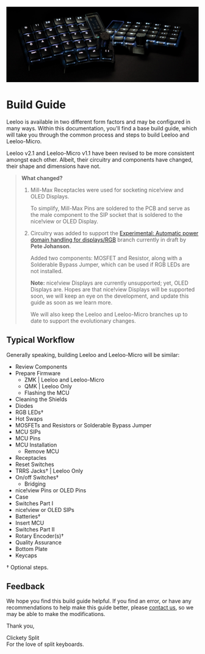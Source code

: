 ![Leeloo](https://github.com/ClicketySplit/build-guides/blob/main/leeloo/images/gallery/Leeloo-v2-ZMK.jpg)

# Build Guide
Leeloo is available in two different form factors and may be configured in many ways.  Within this documentation, you'll find a base build guide, which will take you through the common process and steps to build Leeloo and Leeloo-Micro.

Leeloo v2.1 and Leeloo-Micro v1.1 have been revised to be more consistent amongst each other.  Albeit, their circuitry and components have changed, their shape and dimensions have not.

>    **What changed?**
>    1. Mill-Max Receptacles were used for socketing nice!view and OLED Displays.
>
>       To simplify, Mill-Max Pins are soldered to the PCB and serve as the male component to the SIP socket that is soldered to the nice!view or OLED Display.
>
> 
>    2. Circuitry was added to support the [Experimental: Automatic power domain handling for displays/RGB](https://github.com/zmkfirmware/zmk/pull/1775) branch currently in draft by **Pete Johanson**.
>
>       Added two components: MOSFET and Resistor, along with a Solderable Bypass Jumper, which can be used if RGB LEDs are not installed.
>
>       **Note:** nice!view Displays are currently unsupported; yet, OLED Displays are.  Hopes are that nice!view Displays will be supported soon, we will keep an eye on the development, and update this guide as soon as we learn more.
>
>       We will also keep the Leeloo and Leeloo-Micro branches up to date to support the evolutionary changes.

## Typical Workflow
Generally speaking, building Leeloo and Leeloo-Micro will be similar:
* Review Components
* Prepare Firmware
    * ZMK | Leeloo and Leeloo-Micro
    * QMK | Leeloo Only
    * Flashing the MCU
* Cleaning the Shields
* Diodes
* RGB LEDs†
* Hot Swaps
* MOSFETs and Resistors or Solderable Bypass Jumper
* MCU SIPs
* MCU Pins
* MCU Installation
    * Remove MCU
* Receptacles
* Reset Switches
* TRRS Jacks† | Leeloo Only
* On/off Switches†
    * Bridging
* nice!view Pins or OLED Pins
* Case
* Switches Part I
* nice!view or OLED SIPs
* Batteries†
* Insert MCU
* Switches Part II
* Rotary Encoder(s)†
* Quality Assurance
* Bottom Plate
* Keycaps

† Optional steps.

## Feedback
We hope you find this build guide helpful.  If you find an error, or have any recommendations to help make this guide better, please [contact us](https://clicketysplit.ca/pages/contact-us), so we may be able to make the modifications.

Thank you,

Clickety Split  
For the love of split keyboards.
